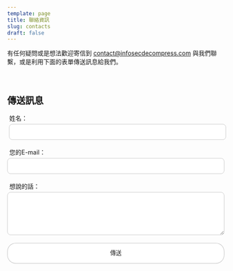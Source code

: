 ```yaml
---
template: page
title: 聯絡資訊
slug: contacts
draft: false
---
```

<style>
label{
  padding:10px;
  margin: -5px;
}
input[type=text] {
  width: 100%;
  padding: 10px 10px;
  margin: 4px;
  display: inline-block;
  border: 1px solid #ccc;
  border-radius: 8px;
  box-sizing: border-box;
}
input[type=email] {
  width: 100%;
  padding: 10px 10px;
  margin: 4px 0;
  display: inline-block;
  border: 1px solid #ccc;
  border-radius: 8px;
  box-sizing: border-box;
}
textarea {
  width: 100%;
  height: 100px;
  margin: 4px 0;
  padding: 10px 10px;
  border: 1px solid #ccc;
  border-radius: 8px;
  box-sizing: border-box;
}
button[type=submit] {
  padding: 0 24px;
  width: 100%;
  line-height: 18px;
  text-align: center;
  color: #222;
  background-color:rgba(255,255,255);
  border: 1px solid rgba(0, 0, 0, .23);
  border-radius: 20px;
  padding: 14px 20px;
  cursor: pointer;
}

button[type=submit]:hover,focus {
  color: #5d93ff ;
  border-color:#5d93ff;
}
</style>



有任何疑問或是想法歡迎寄信到 [contact@infosecdecompress.com](mailto:contact@infosecdecompress.com) 與我們聯繫，或是利用下面的表單傳送訊息給我們。
<br/><br/><br/>
<h2>傳送訊息</h2>

<form name="Contact Form" method="POST" data-netlify="true" action="/pages/success">
  <p>
    <label>姓名：</label><input type="text" name="name"/>
  </p>
  <p>
    <label>您的E-mail：</label><input type="email" name="email" />
  </p>
    <label>想說的話：</label><textarea name="message"></textarea>
  </p>
  <p>
    <button type="submit">傳送</button>
  </p>
</form>
